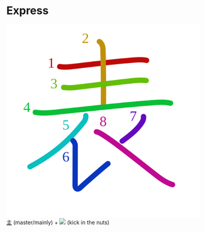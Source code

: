 # Express
![8868](Kanji/kanji-colorize/8868.svg)
[主](Kanji/kanji-dict/主.md) (master/mainly) + ![](http://www.kanjidamage.com/assets/radsmall/kickinthenuts-70aacb9a40e3566180b8446210d72c7f3f1ebf56a78c59c39602db811a8e82e6.jpg) (kick in the nuts)